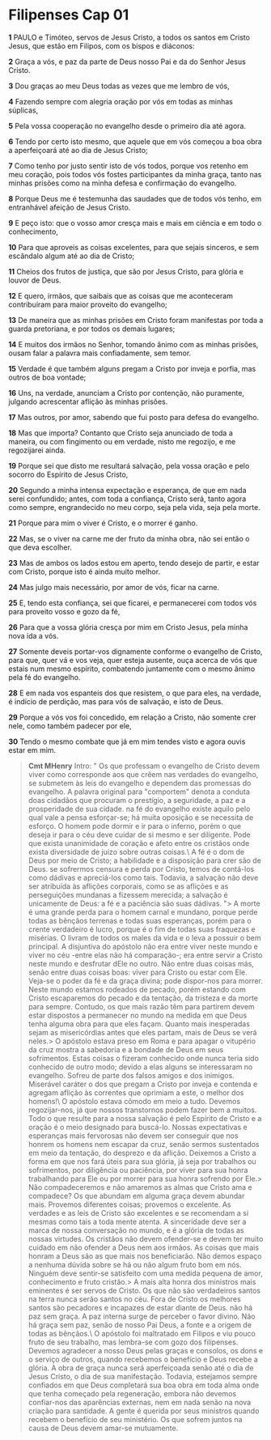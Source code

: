 # Filipenses Cap 01

**1** 	PAULO e Timóteo, servos de Jesus Cristo, a todos os santos em Cristo Jesus, que estão em Filipos, com os bispos e diáconos:

**2** 	Graça a vós, e paz da parte de Deus nosso Pai e da do Senhor Jesus Cristo.

**3** 	Dou graças ao meu Deus todas as vezes que me lembro de vós,

**4** 	Fazendo sempre com alegria oração por vós em todas as minhas súplicas,

**5** 	Pela vossa cooperação no evangelho desde o primeiro dia até agora.

**6** 	Tendo por certo isto mesmo, que aquele que em vós começou a boa obra a aperfeiçoará até ao dia de Jesus Cristo;

**7** 	Como tenho por justo sentir isto de vós todos, porque vos retenho em meu coração, pois todos vós fostes participantes da minha graça, tanto nas minhas prisões como na minha defesa e confirmação do evangelho.

**8** 	Porque Deus me é testemunha das saudades que de todos vós tenho, em entranhável afeição de Jesus Cristo.

**9** 	E peço isto: que o vosso amor cresça mais e mais em ciência e em todo o conhecimento,

**10** 	Para que aproveis as coisas excelentes, para que sejais sinceros, e sem escândalo algum até ao dia de Cristo;

**11** 	Cheios dos frutos de justiça, que são por Jesus Cristo, para glória e louvor de Deus.

**12** 	E quero, irmãos, que saibais que as coisas que me aconteceram contribuíram para maior proveito do evangelho;

**13** 	De maneira que as minhas prisões em Cristo foram manifestas por toda a guarda pretoriana, e por todos os demais lugares;

**14** 	E muitos dos irmãos no Senhor, tomando ânimo com as minhas prisões, ousam falar a palavra mais confiadamente, sem temor.

**15** 	Verdade é que também alguns pregam a Cristo por inveja e porfia, mas outros de boa vontade;

**16** 	Uns, na verdade, anunciam a Cristo por contenção, não puramente, julgando acrescentar aflição às minhas prisões.

**17** 	Mas outros, por amor, sabendo que fui posto para defesa do evangelho.

**18** 	Mas que importa? Contanto que Cristo seja anunciado de toda a maneira, ou com fingimento ou em verdade, nisto me regozijo, e me regozijarei ainda.

**19** 	Porque sei que disto me resultará salvação, pela vossa oração e pelo socorro do Espírito de Jesus Cristo,

**20** 	Segundo a minha intensa expectação e esperança, de que em nada serei confundido; antes, com toda a confiança, Cristo será, tanto agora como sempre, engrandecido no meu corpo, seja pela vida, seja pela morte.

**21** 	Porque para mim o viver é Cristo, e o morrer é ganho.

**22** 	Mas, se o viver na carne me der fruto da minha obra, não sei então o que deva escolher.

**23** 	Mas de ambos os lados estou em aperto, tendo desejo de partir, e estar com Cristo, porque isto é ainda muito melhor.

**24** 	Mas julgo mais necessário, por amor de vós, ficar na carne.

**25** 	E, tendo esta confiança, sei que ficarei, e permanecerei com todos vós para proveito vosso e gozo da fé,

**26** 	Para que a vossa glória cresça por mim em Cristo Jesus, pela minha nova ida a vós.

**27** 	Somente deveis portar-vos dignamente conforme o evangelho de Cristo, para que, quer vá e vos veja, quer esteja ausente, ouça acerca de vós que estais num mesmo espírito, combatendo juntamente com o mesmo ânimo pela fé do evangelho.

**28** 	E em nada vos espanteis dos que resistem, o que para eles, na verdade, é indício de perdição, mas para vós de salvação, e isto de Deus.

**29** 	Porque a vós vos foi concedido, em relação a Cristo, não somente crer nele, como também padecer por ele,

**30** 	Tendo o mesmo combate que já em mim tendes visto e agora ouvis estar em mim.


> **Cmt MHenry** Intro: " Os que professam o evangelho de Cristo devem viver como corresponde aos que crêem nas verdades do evangelho, se submetem às leis do evangelho e dependem das promessas do evangelho. A palavra original para "comportem" denota a conduta doas cidadãos que procuram o prestígio, a seguridade, a paz e a prosperidade de sua cidade. na fé do evangelho existe aquilo pelo qual vale a pensa esforçar-se; há muita oposição e se necessita de esforço. O homem pode dormir e ir para o inferno, porém o que deseja ir para o céu deve cuidar de si mesmo e ser diligente. Pode que exista unanimidade de coração e afeto entre os cristãos onde exista diversidade de juízo sobre outras coisas.\ A fé é o dom de Deus por meio de Cristo; a habilidade e a disposição para crer são de Deus. se sofrermos censura e perda por Cristo, temos de contá-los como dádivas e apreciá-los como tais. Todavia, a salvação não deve ser atribuída às aflições corporais, como se as aflições e as perseguições mundanas a fizessem merecida; a salvação é unicamente de Deus: a fé e a paciência são suas dádivas. "> A morte é uma grande perda para o homem carnal e mundano, porque perde todas as bênçãos terrenas e todas suas esperanças, porém para o crente verdadeiro é lucro, porque é o fim de todas suas fraquezas e misérias. O livram de todos os males da vida e o leva a possuir o bem principal. A disjuntiva do apóstolo não era entre viver neste mundo e viver no céu -entre elas não há comparação-; era entre servir a Cristo neste mundo e desfrutar dEle no outro. Não entre duas coisas más, senão entre duas coisas boas: viver para Cristo ou estar com Ele. Veja-se o poder da fé e da graça divina; pode dispor-nos para morrer. Neste mundo estamos rodeados de pecado, porém estando com Cristo escaparemos do pecado e da tentação, da tristeza e da morte para sempre. Contudo, os que mais razão têm para partirem devem estar dispostos a permanecer no mundo na medida em que Deus tenha alguma obra para que eles façam. Quanto mais inesperadas sejam as misericórdias antes que eles partam, mais de Deus se verá neles.> O apóstolo estava preso em Roma e para apagar o vitupério da cruz mostra a sabedoria e a bondade de Deus em seus sofrimentos. Estas coisas o fizeram conhecido onde nunca teria sido conhecido de outro modo; devido a elas alguns se interessaram no evangelho. Sofreu de parte dos falsos amigos e dos inimigos. Miserável caráter o dos que pregam a Cristo por inveja e contenda e agregam aflição às correntes que oprimiam a este, o melhor dos homens!\ O apóstolo estava cômodo em meio a tudo. Devemos regozijar-nos, já que nossos transtornos podem fazer bem a muitos. Todo o que resulte para a nossa salvação é pelo Espírito de Cristo e a oração é o meio designado para buscá-lo. Nossas expectativas e esperanças mais fervorosas não devem ser conseguir que nos honrem os homens nem escapar da cruz, senão sermos sustentados em meio da tentação, do desprezo e da aflição. Deixemos a Cristo a forma em que nos fará úteis para sua glória, já seja por trabalhos ou sofrimentos, por diligência ou paciência, por viver para sua honra trabalhando para Ele ou por morrer para sua honra sofrendo por Ele.> Não compadeceremos e não amaremos as almas que Cristo ama e compadece? Os que abundam em alguma graça devem abundar mais. Provemos diferentes coisas; provemos o excelente. As verdades e as leis de Cristo são excelentes e se recomendam a si mesmas como tais a toda mente atenta. A sinceridade deve ser a marca de nossa conversação no mundo, e é a glória de todas as nossas virtudes. Os cristãos não devem ofender-se e devem ter muito cuidado em não ofender a Deus nem aos irmãos. As coisas que mais honram a Deus são as que mais nos beneficiarão. Não demos espaço a nenhuma dúvida sobre se há ou não algum fruto bom em nós. Ninguém deve sentir-se satisfeito com uma medida pequena de amor, conhecimento e fruto cristão.> A mais alta honra dos ministros mais eminentes é ser servos de Cristo. Os que não são verdadeiros santos na terra nunca serão santos no céu. Fora de Cristo os melhores santos são pecadores e incapazes de estar diante de Deus. não há paz sem graça. A paz interna surge de perceber o favor divino. Não há graça sem paz, senão de nosso Pai Deus, a fonte e a origem de todas as bênçãos.\ O apóstolo foi maltratado em Filipos e viu pouco fruto de seu trabalho, mas lembra-se com gozo dos filipenses. Devemos agradecer a nosso Deus pelas graças e consolos, os dons e o serviço de outros, quando recebemos o benefício e Deus recebe a glória. A obra de graça nunca será aperfeiçoada senão até o dia de Jesus Cristo, o dia de sua manifestação. Todavia, estejamos sempre confiados em que Deus completará sua boa obra em toda alma onde que tenha começado pela regeneração, embora não devemos confiar-nos das aparências externas, nem em nada senão na nova criação para santidade. A gente é querida por seus ministros quando recebem o benefício de seu ministério. Os que sofrem juntos na causa de Deus devem amar-se mutuamente.